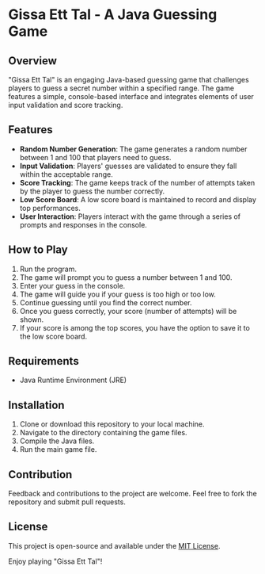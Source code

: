 # Gissa Ett Tal - A Java Guessing Game

## Overview
"Gissa Ett Tal" is an engaging Java-based guessing game that challenges players to guess a secret number within a specified range. The game features a simple, console-based interface and integrates elements of user input validation and score tracking.

## Features
- **Random Number Generation**: The game generates a random number between 1 and 100 that players need to guess.
- **Input Validation**: Players' guesses are validated to ensure they fall within the acceptable range.
- **Score Tracking**: The game keeps track of the number of attempts taken by the player to guess the number correctly.
- **Low Score Board**: A low score board is maintained to record and display top performances.
- **User Interaction**: Players interact with the game through a series of prompts and responses in the console.

## How to Play
1. Run the program.
2. The game will prompt you to guess a number between 1 and 100.
3. Enter your guess in the console.
4. The game will guide you if your guess is too high or too low.
5. Continue guessing until you find the correct number.
6. Once you guess correctly, your score (number of attempts) will be shown.
7. If your score is among the top scores, you have the option to save it to the low score board.

## Requirements
- Java Runtime Environment (JRE)

## Installation
1. Clone or download this repository to your local machine.
2. Navigate to the directory containing the game files.
3. Compile the Java files.
4. Run the main game file.

## Contribution
Feedback and contributions to the project are welcome. Feel free to fork the repository and submit pull requests.

## License
This project is open-source and available under the [MIT License](LICENSE).

Enjoy playing "Gissa Ett Tal"!
